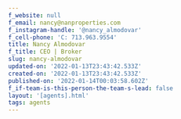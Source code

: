 ```yaml
---
f_website: null
f_email: nancy@nanproperties.com
f_instagram-handle: '@nancy_almodovar'
f_cell-phone: 'C: 713.963.9554'
title: Nancy Almodovar
f_title: CEO | Broker
slug: nancy-almodovar
updated-on: '2022-01-13T23:43:42.533Z'
created-on: '2022-01-13T23:43:42.533Z'
published-on: '2022-01-14T00:03:58.602Z'
f_if-team-is-this-person-the-team-s-lead: false
layout: '[agents].html'
tags: agents
---
```



